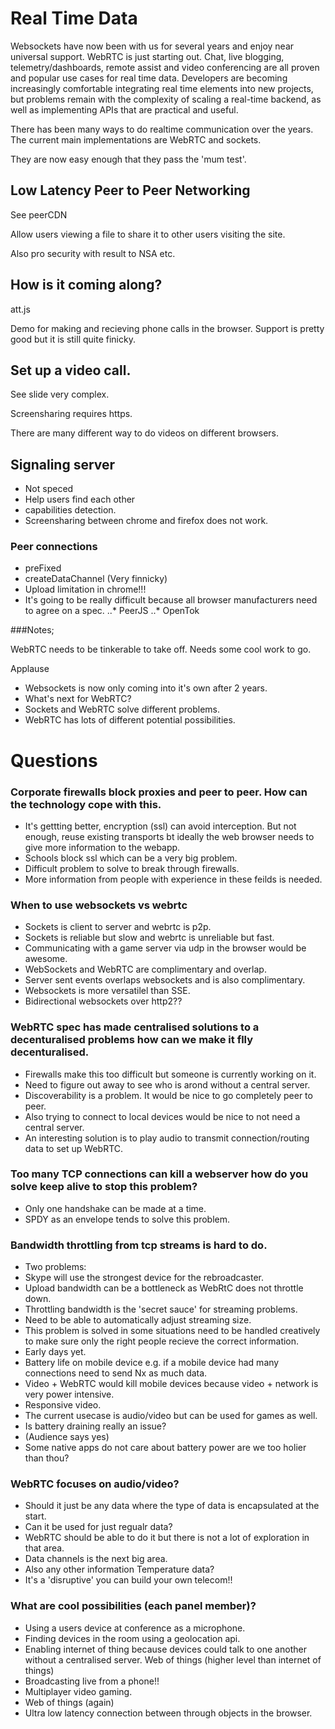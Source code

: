 Real Time Data
==============

Websockets have now been with us for several years and enjoy near universal support. WebRTC is just starting out. Chat, live blogging, telemetry/dashboards, remote assist and video conferencing are all proven and popular use cases for real time data. Developers are becoming increasingly comfortable integrating real time elements into new projects, but problems remain with the complexity of scaling a real-time backend, as well as implementing APIs that are practical and useful.

There has been many ways to do realtime communication over the years. The current main implementations are WebRTC and sockets.

They are now easy enough that they pass the 'mum test'.

## Low Latency Peer to Peer Networking

See peerCDN

Allow users viewing a file to share it to other users visiting the site.

Also pro security with result to NSA etc.

## How is it coming along?

att.js

Demo for making and recieving phone calls in the browser. Support is pretty good but it is still quite finicky.

## Set up a video call.

See slide very complex.

Screensharing requires https. 

There are many different way to do videos on different browsers.

## Signaling server

* Not speced
* Help users find each other
* capabilities detection.
* Screensharing between chrome and firefox does not work.

### Peer connections 

* preFixed
* createDataChannel (Very finnicky)
* Upload limitation in chrome!!!
* It's going to be really difficult because all browser manufacturers need to agree on a spec.
..* PeerJS
..* OpenTok

###Notes;

WebRTC needs to be tinkerable to take off. Needs some cool work to go.

 Applause

* Websockets is now only coming into it's own after 2 years.
* What's next for WebRTC?
* Sockets and WebRTC solve different problems.
* WebRTC has lots of different potential possibilities.

# Questions

### Corporate firewalls block proxies and peer to peer. How can the technology cope with this.

* It's gettting better, encryption (ssl) can avoid interception. But not enough, reuse existing transports bt ideally the web browser needs to give more information to the webapp.
* Schools block ssl which can be a very big problem.
* Difficult problem to solve to break through firewalls.
* More information from people with experience in these feilds is needed.

### When to use websockets vs webrtc
* Sockets is client to server and webrtc is p2p.
* Sockets is reliable but slow and webrtc is unreliable but fast.
* Communicating with a game server via udp in the browser would be awesome.
* WebSockets and WebRTC are complimentary and overlap.
* Server sent events overlaps websockets and is also complimentary.
* Websockets is more versatilel than SSE.
* Bidirectional websockets over http2??

### WebRTC spec has made centralised solutions to a decenturalised problems how can we make it flly decenturalised.
* Firewalls make this too difficult but someone is currently working on it.
* Need to figure out away to see who is arond without a central server.
* Discoverability is a problem. It would be nice to go completely peer to peer. 
* Also trying to connect to local devices would be nice to not need a central server.
* An interesting solution is to play audio to transmit connection/routing data to set up WebRTC.

### Too many TCP connections can kill a webserver how do you solve keep alive to stop this problem?
* Only one handshake can be made at a time.
* SPDY as an envelope tends to solve this problem.

### Bandwidth throttling from tcp streams is hard to do.
* Two problems:
* Skype will use the strongest device for the rebroadcaster.
* Upload bandwidth can be a bottleneck as WebRtC does not throttle down.
* Throttling bandwidth is the 'secret sauce' for streaming problems.
* Need to be able to automatically adjust streaming size.
* This problem is solved in some situations need to be handled creatively to make sure only the right people recieve the correct information.
* Early days yet. 
* Battery life on mobile device e.g. if a mobile device had many connections need to send Nx as much data.
* Video + WebRTC would kill mobile devices because video + network is very power intensive.
* Responsive video.
* The current usecase is audio/video but can be used for games as well.
* Is battery draining really an issue?
* (Audience says yes)
* Some native apps do not care about battery power are we too holier than thou?

### WebRTC focuses on audio/video?
* Should it just be any data where the type of data is encapsulated at the start.
* Can it be used for just regualr data?
* WebRTC should be able to do it but there is not a lot of exploration in that area.
* Data channels is the next big area.
* Also any other information Temperature data?
* It's a 'disruptive' you can build your own telecom!!

### What are cool possibilities (each panel member)?
* Using a users device at conference as a microphone.
* Finding devices in the room using a geolocation api.
* Enabling internet of thing because devices could talk to one another without a centralised server. Web of things (higher level than internet of things)
* Broadcasting live from a phone!!
* Multiplayer video gaming.
* Web of things (again)
* Ultra low latency connection between through objects in the browser.